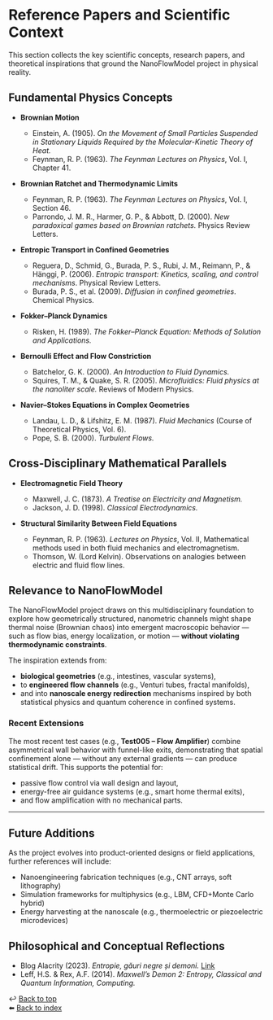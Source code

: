 # Reference Papers and Scientific Context

This section collects the key scientific concepts, research papers, and theoretical inspirations that ground the NanoFlowModel project in physical reality.

## Fundamental Physics Concepts

- **Brownian Motion**

  - Einstein, A. (1905). _On the Movement of Small Particles Suspended in Stationary Liquids Required by the Molecular-Kinetic Theory of Heat._
  - Feynman, R. P. (1963). _The Feynman Lectures on Physics_, Vol. I, Chapter 41.

- **Brownian Ratchet and Thermodynamic Limits**

  - Feynman, R. P. (1963). _The Feynman Lectures on Physics_, Vol. I, Section 46.
  - Parrondo, J. M. R., Harmer, G. P., & Abbott, D. (2000). _New paradoxical games based on Brownian ratchets._ Physics Review Letters.

- **Entropic Transport in Confined Geometries**

  - Reguera, D., Schmid, G., Burada, P. S., Rubi, J. M., Reimann, P., & Hänggi, P. (2006). _Entropic transport: Kinetics, scaling, and control mechanisms_. Physical Review Letters.
  - Burada, P. S., et al. (2009). _Diffusion in confined geometries_. Chemical Physics.

- **Fokker–Planck Dynamics**

  - Risken, H. (1989). _The Fokker–Planck Equation: Methods of Solution and Applications._

- **Bernoulli Effect and Flow Constriction**

  - Batchelor, G. K. (2000). _An Introduction to Fluid Dynamics._
  - Squires, T. M., & Quake, S. R. (2005). _Microfluidics: Fluid physics at the nanoliter scale._ Reviews of Modern Physics.

- **Navier–Stokes Equations in Complex Geometries**

  - Landau, L. D., & Lifshitz, E. M. (1987). _Fluid Mechanics_ (Course of Theoretical Physics, Vol. 6).
  - Pope, S. B. (2000). _Turbulent Flows._

## Cross-Disciplinary Mathematical Parallels

- **Electromagnetic Field Theory**

  - Maxwell, J. C. (1873). _A Treatise on Electricity and Magnetism._
  - Jackson, J. D. (1998). _Classical Electrodynamics._

- **Structural Similarity Between Field Equations**

  - Feynman, R. P. (1963). _Lectures on Physics_, Vol. II, Mathematical methods used in both fluid mechanics and electromagnetism.
  - Thomson, W. (Lord Kelvin). Observations on analogies between electric and fluid flow lines.

## Relevance to NanoFlowModel

The NanoFlowModel project draws on this multidisciplinary foundation to explore how geometrically structured, nanometric channels might shape thermal noise (Brownian chaos) into emergent macroscopic behavior — such as flow bias, energy localization, or motion — **without violating thermodynamic constraints**.

The inspiration extends from:

- **biological geometries** (e.g., intestines, vascular systems),
- to **engineered flow channels** (e.g., Venturi tubes, fractal manifolds),
- and into **nanoscale energy redirection** mechanisms inspired by both statistical physics and quantum coherence in confined systems.

### Recent Extensions

The most recent test cases (e.g., **Test005 – Flow Amplifier**) combine asymmetrical wall behavior with funnel-like exits, demonstrating that spatial confinement alone — without any external gradients — can produce statistical drift. This supports the potential for:

- passive flow control via wall design and layout,
- energy-free air guidance systems (e.g., smart home thermal exits),
- and flow amplification with no mechanical parts.

---

## Future Additions

As the project evolves into product-oriented designs or field applications, further references will include:

- Nanoengineering fabrication techniques (e.g., CNT arrays, soft lithography)
- Simulation frameworks for multiphysics (e.g., LBM, CFD+Monte Carlo hybrid)
- Energy harvesting at the nanoscale (e.g., thermoelectric or piezoelectric microdevices)

## Philosophical and Conceptual Reflections

- Blog Alacrity (2023). _Entropie, găuri negre și demoni._ [Link](https://blog.alacrity.education/entropie-gauri-negre-si-demoni/)
- Leff, H.S. & Rex, A.F. (2014). _Maxwell’s Demon 2: Entropy, Classical and Quantum Information, Computing._

↩️ [Back to top](#)  
⬅️ [Back to index](../index.md)
